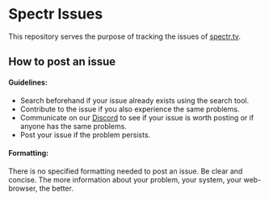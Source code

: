 # Spectr Issues

This repository serves the purpose of tracking the issues of [spectr.tv](https://spectr.tv/).
## How to post an issue
#### Guidelines: 
- Search beforehand if your issue already exists using the search tool.
- Contribute to the issue if you also experience the same problems.
- Communicate on our [Discord](https://discord.gg/F94qcjJ) to see if your issue is worth posting or if anyone has the same problems.
- Post your issue if the problem persists.

#### Formatting:
There is no specified formatting needed to post an issue.
Be clear and concise.
The more information about your problem, your system, your web-browser, the better.